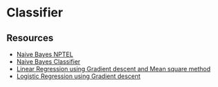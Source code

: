 # Classifier

## Resources
* [Naive Bayes NPTEL](https://www.youtube.com/watch?v=5WCkrDI7VCs&t=2s)
* [Naive Bayes Classifier](https://machinelearningmastery.com/naive-bayes-classifier-scratch-python/)
* [Linear Regression using Gradient descent and Mean square method](https://medium.com/we-are-orb/multivariate-linear-regression-in-python-without-scikit-learn-7091b1d45905)
* [Logistic Regression using Gradient descent](https://medium.com/@martinpella/logistic-regression-from-scratch-in-python-124c5636b8ac)
